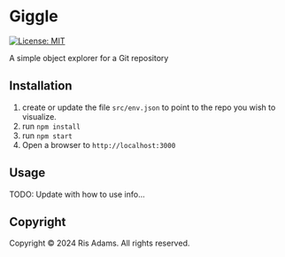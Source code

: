 # Giggle

[![License: MIT](https://img.shields.io/badge/License-MIT-yellow.svg)](https://opensource.org/licenses/MIT)

A simple object explorer for a Git repository

## Installation

1. create or update the file `src/env.json` to point to the repo you wish to visualize.
2. run `npm install`
3. run `npm start`
4. Open a browser to `http://localhost:3000`

## Usage

TODO: Update with how to use info...

## Copyright

Copyright © 2024 Ris Adams.  All rights reserved.
